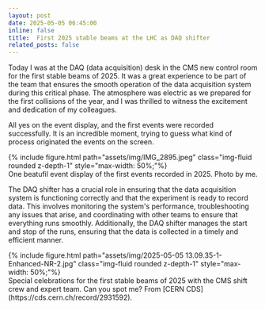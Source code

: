 ```yaml
---
layout: post
date: 2025-05-05 06:45:00
inline: false
title:  First 2025 stable beams at the LHC as DAQ shifter
related_posts: false
---
```


Today I was at the DAQ (data acquisition) desk in the CMS new control room for the first stable beams of 2025. It was a great experience to be part of the team that ensures the smooth operation of the data acquisition system during this critical phase. The atmosphere was electric as we prepared for the first collisions of the year, and I was thrilled to witness the excitement and dedication of my colleagues.

All yes on the event display, and the first events were recorded successfully. It is an incredible moment, trying to guess what kind of process originated the events on the screen.


<div class="row">
    <div class="col-sm mt-3 mt-md-0">
		{% include figure.html path="assets/img/IMG_2895.jpeg" class="img-fluid rounded z-depth-1" style="max-width: 50%;"%}
    </div>
</div>
<div class="caption">
    One beatufil event display of the first events recorded in 2025. Photo by me.
</div>

The DAQ shifter has a crucial role in ensuring that the data acquisition system is functioning correctly and that the experiment is ready to record data. This involves monitoring the system's performance, troubleshooting any issues that arise, and coordinating with other teams to ensure that everything runs smoothly. Additionally, the DAQ shifter manages the start and stop of the runs, ensuring that the data is collected in a timely and efficient manner.

<div class="row">
    <div class="col-sm mt-3 mt-md-0">
        {% include figure.html path="assets/img/2025-05-05 13.09.35-1-Enhanced-NR-2.jpg" class="img-fluid rounded z-depth-1" style="max-width: 50%;"%}
    </div>
</div>
<div class="caption">
    Special celebrations for the first stable beams of 2025 with the CMS shift crew and expert team. Can you spot me? From [CERN CDS](https://cds.cern.ch/record/2931592).
</div>